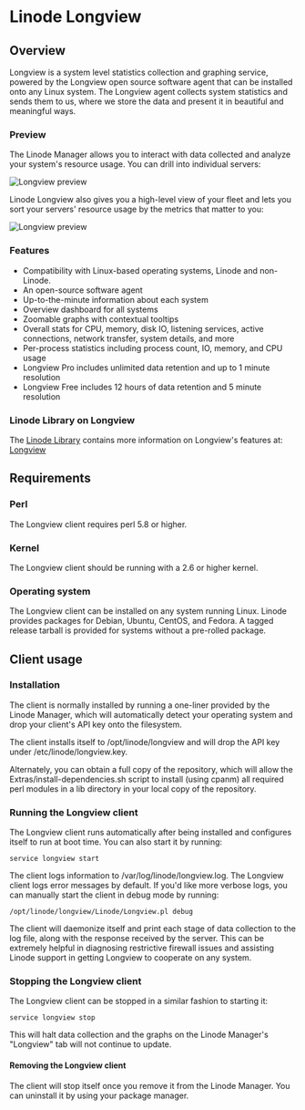 Linode Longview
===============

## Overview
Longview is a system level statistics collection and graphing service, powered by the Longview open source software agent that can be installed onto any Linux system. The Longview agent collects system statistics and sends them to us, where we store the data and present it in beautiful and meaningful ways.

### Preview

The Linode Manager allows you to interact with data collected and analyze your system's resource usage. You can drill into individual servers:

![Longview preview](http://i.imgur.com/mLC8MvK.png "Linode Longview")

Linode Longview also gives you a high-level view of your fleet and lets you sort your servers' resource usage by the metrics that matter to you:

![Longview preview](https://forum.linode.com/images/longview/z6RVTUv.gif "Linode Longview")

### Features

* Compatibility with Linux-based operating systems, Linode and non-Linode.
* An open-source software agent
* Up-to-the-minute information about each system
* Overview dashboard for all systems
* Zoomable graphs with contextual tooltips
* Overall stats for CPU, memory, disk IO, listening services, active connections, network transfer, system details, and more
* Per-process statistics including process count, IO, memory, and CPU usage
* Longview Pro includes unlimited data retention and up to 1 minute resolution
* Longview Free includes 12 hours of data retention and 5 minute resolution

### Linode Library on Longview

The [Linode Library](http://library.linode.com) contains more information on Longview's features at: [Longview](http://library.linode.com/longview)

## Requirements

### Perl

The Longview client requires perl 5.8 or higher.

### Kernel

The Longview client should be running with a 2.6 or higher kernel. 

### Operating system

The Longview client can be installed on any system running Linux. Linode provides packages for Debian, Ubuntu, CentOS, and Fedora. A tagged release tarball is provided for systems without a pre-rolled package.

## Client usage

### Installation

The client is normally installed by running a one-liner provided by the Linode Manager, which will automatically detect your operating system and drop your client's API key onto the filesystem.

The client installs itself to /opt/linode/longview and will drop the API key under /etc/linode/longview.key.

Alternately, you can obtain a full copy of the repository, which will allow the Extras/install-dependencies.sh script to install (using cpanm) all required perl modules in a lib directory in your local copy of the repository.

### Running the Longview client

The Longview client runs automatically after being installed and configures itself to run at boot time. You can also start it by running:

    service longview start

The client logs information to /var/log/linode/longview.log. The Longview client logs error messages by default. If you'd like more verbose logs, you can manually start the client in debug mode by running:

    /opt/linode/longview/Linode/Longview.pl debug

The client will daemonize itself and print each stage of data collection to the log file, along with the response received by the server. This can be extremely helpful in diagnosing restrictive firewall issues and assisting Linode support in getting Longview to cooperate on any system.

### Stopping the Longview client

The Longview client can be stopped in a similar fashion to starting it:

    service longview stop

This will halt data collection and the graphs on the Linode Manager's "Longview" tab will not continue to update.

#### Removing the Longview client

The client will stop itself once you remove it from the Linode Manager. You can uninstall it by using your package manager. 
